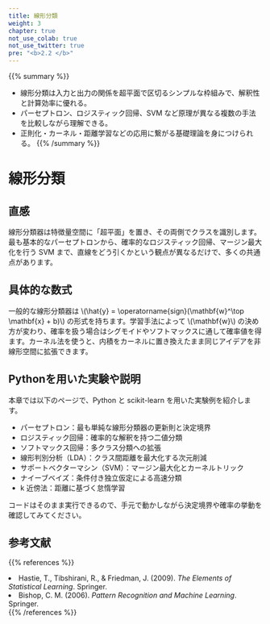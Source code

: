 ```yaml
---
title: 線形分類
weight: 3
chapter: true
not_use_colab: true
not_use_twitter: true
pre: "<b>2.2 </b>"
---
```


{{% summary %}}
- 線形分類は入力と出力の関係を超平面で区切るシンプルな枠組みで、解釈性と計算効率に優れる。
- パーセプトロン、ロジスティック回帰、SVM など原理が異なる複数の手法を比較しながら理解できる。
- 正則化・カーネル・距離学習などの応用に繋がる基礎理論を身につけられる。
{{% /summary %}}

# 線形分類

## 直感
線形分類器は特徴量空間に「超平面」を置き、その両側でクラスを識別します。最も基本的なパーセプトロンから、確率的なロジスティック回帰、マージン最大化を行う SVM まで、直線をどう引くかという観点が異なるだけで、多くの共通点があります。

## 具体的な数式
一般的な線形分類器は \\(\hat{y} = \operatorname{sign}(\mathbf{w}^\top \mathbf{x} + b)\\) の形式を持ちます。学習手法によって \\(\mathbf{w}\\) の決め方が変わり、確率を扱う場合はシグモイドやソフトマックスに通して確率値を得ます。カーネル法を使うと、内積をカーネルに置き換えたまま同じアイデアを非線形空間に拡張できます。

## Pythonを用いた実験や説明
本章では以下のページで、Python と scikit-learn を用いた実験例を紹介します。

- パーセプトロン：最も単純な線形分類器の更新則と決定境界
- ロジスティック回帰：確率的な解釈を持つ二値分類
- ソフトマックス回帰：多クラス分類への拡張
- 線形判別分析（LDA）：クラス間距離を最大化する次元削減
- サポートベクターマシン（SVM）：マージン最大化とカーネルトリック
- ナイーブベイズ：条件付き独立仮定による高速分類
- k 近傍法：距離に基づく怠惰学習

コードはそのまま実行できるので、手元で動かしながら決定境界や確率の挙動を確認してみてください。

## 参考文献
{{% references %}}
<li>Hastie, T., Tibshirani, R., &amp; Friedman, J. (2009). <i>The Elements of Statistical Learning</i>. Springer.</li>
<li>Bishop, C. M. (2006). <i>Pattern Recognition and Machine Learning</i>. Springer.</li>
{{% /references %}}
